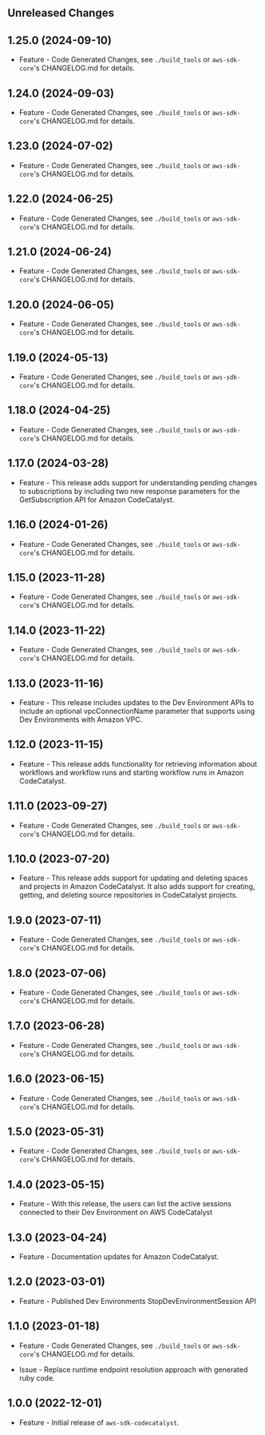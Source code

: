 Unreleased Changes
------------------

1.25.0 (2024-09-10)
------------------

* Feature - Code Generated Changes, see `./build_tools` or `aws-sdk-core`'s CHANGELOG.md for details.

1.24.0 (2024-09-03)
------------------

* Feature - Code Generated Changes, see `./build_tools` or `aws-sdk-core`'s CHANGELOG.md for details.

1.23.0 (2024-07-02)
------------------

* Feature - Code Generated Changes, see `./build_tools` or `aws-sdk-core`'s CHANGELOG.md for details.

1.22.0 (2024-06-25)
------------------

* Feature - Code Generated Changes, see `./build_tools` or `aws-sdk-core`'s CHANGELOG.md for details.

1.21.0 (2024-06-24)
------------------

* Feature - Code Generated Changes, see `./build_tools` or `aws-sdk-core`'s CHANGELOG.md for details.

1.20.0 (2024-06-05)
------------------

* Feature - Code Generated Changes, see `./build_tools` or `aws-sdk-core`'s CHANGELOG.md for details.

1.19.0 (2024-05-13)
------------------

* Feature - Code Generated Changes, see `./build_tools` or `aws-sdk-core`'s CHANGELOG.md for details.

1.18.0 (2024-04-25)
------------------

* Feature - Code Generated Changes, see `./build_tools` or `aws-sdk-core`'s CHANGELOG.md for details.

1.17.0 (2024-03-28)
------------------

* Feature - This release adds support for understanding pending changes to subscriptions by including two new response parameters for the GetSubscription API for Amazon CodeCatalyst.

1.16.0 (2024-01-26)
------------------

* Feature - Code Generated Changes, see `./build_tools` or `aws-sdk-core`'s CHANGELOG.md for details.

1.15.0 (2023-11-28)
------------------

* Feature - Code Generated Changes, see `./build_tools` or `aws-sdk-core`'s CHANGELOG.md for details.

1.14.0 (2023-11-22)
------------------

* Feature - Code Generated Changes, see `./build_tools` or `aws-sdk-core`'s CHANGELOG.md for details.

1.13.0 (2023-11-16)
------------------

* Feature - This release includes updates to the Dev Environment APIs to include an optional vpcConnectionName parameter that supports using Dev Environments with Amazon VPC.

1.12.0 (2023-11-15)
------------------

* Feature - This release adds functionality for retrieving information about workflows and workflow runs and starting workflow runs in Amazon CodeCatalyst.

1.11.0 (2023-09-27)
------------------

* Feature - Code Generated Changes, see `./build_tools` or `aws-sdk-core`'s CHANGELOG.md for details.

1.10.0 (2023-07-20)
------------------

* Feature - This release adds support for updating and deleting spaces and projects in Amazon CodeCatalyst. It also adds support for creating, getting, and deleting source repositories in CodeCatalyst projects.

1.9.0 (2023-07-11)
------------------

* Feature - Code Generated Changes, see `./build_tools` or `aws-sdk-core`'s CHANGELOG.md for details.

1.8.0 (2023-07-06)
------------------

* Feature - Code Generated Changes, see `./build_tools` or `aws-sdk-core`'s CHANGELOG.md for details.

1.7.0 (2023-06-28)
------------------

* Feature - Code Generated Changes, see `./build_tools` or `aws-sdk-core`'s CHANGELOG.md for details.

1.6.0 (2023-06-15)
------------------

* Feature - Code Generated Changes, see `./build_tools` or `aws-sdk-core`'s CHANGELOG.md for details.

1.5.0 (2023-05-31)
------------------

* Feature - Code Generated Changes, see `./build_tools` or `aws-sdk-core`'s CHANGELOG.md for details.

1.4.0 (2023-05-15)
------------------

* Feature - With this release, the users can list the active sessions connected to their Dev Environment on AWS CodeCatalyst

1.3.0 (2023-04-24)
------------------

* Feature - Documentation updates for Amazon CodeCatalyst.

1.2.0 (2023-03-01)
------------------

* Feature - Published Dev Environments StopDevEnvironmentSession API

1.1.0 (2023-01-18)
------------------

* Feature - Code Generated Changes, see `./build_tools` or `aws-sdk-core`'s CHANGELOG.md for details.

* Issue - Replace runtime endpoint resolution approach with generated ruby code.

1.0.0 (2022-12-01)
------------------

* Feature - Initial release of `aws-sdk-codecatalyst`.

